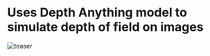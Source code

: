 # Uses Depth Anything model to simulate depth of field on images

![teaser](./assets/gifs/bokeh_resized.gif)